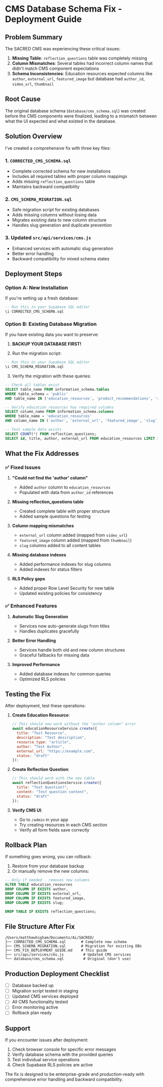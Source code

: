 # CMS Database Schema Fix - Deployment Guide

## Problem Summary

The SACRED CMS was experiencing these critical issues:
1. **Missing Table**: `reflection_questions` table was completely missing
2. **Column Mismatches**: Several tables had incorrect column names that didn't match CMS component expectations
3. **Schema Inconsistencies**: Education resources expected columns like `author`, `external_url`, `featured_image` but database had `author_id`, `video_url`, `thumbnail`

## Root Cause

The original database schema (`database/cms_schema.sql`) was created before the CMS components were finalized, leading to a mismatch between what the UI expected and what existed in the database.

## Solution Overview

I've created a comprehensive fix with three key files:

### 1. `CORRECTED_CMS_SCHEMA.sql`
- Complete corrected schema for new installations
- Includes all required tables with proper column mappings
- Adds missing `reflection_questions` table
- Maintains backward compatibility

### 2. `CMS_SCHEMA_MIGRATION.sql`
- Safe migration script for existing databases
- Adds missing columns without losing data
- Migrates existing data to new column structure
- Handles slug generation and duplicate prevention

### 3. Updated `src/api/services/cms.js`
- Enhanced services with automatic slug generation
- Better error handling
- Backward compatibility for mixed schema states

## Deployment Steps

### Option A: New Installation
If you're setting up a fresh database:

```sql
-- Run this in your Supabase SQL editor
\i CORRECTED_CMS_SCHEMA.sql
```

### Option B: Existing Database Migration
If you have existing data you want to preserve:

1. **BACKUP YOUR DATABASE FIRST!**

2. Run the migration script:
```sql
-- Run this in your Supabase SQL editor
\i CMS_SCHEMA_MIGRATION.sql
```

3. Verify the migration with these queries:
```sql
-- Check all tables exist
SELECT table_name FROM information_schema.tables 
WHERE table_schema = 'public' 
AND table_name IN ('education_resources', 'product_recommendations', 'reflection_questions', 'blog_posts', 'page_content', 'media_library');

-- Verify education_resources has required columns
SELECT column_name FROM information_schema.columns 
WHERE table_name = 'education_resources' 
AND column_name IN ('author', 'external_url', 'featured_image', 'slug');

-- Test sample data exists
SELECT COUNT(*) FROM reflection_questions;
SELECT id, title, author, external_url FROM education_resources LIMIT 3;
```

## What the Fix Addresses

### ✅ Fixed Issues

1. **"Could not find the 'author' column"**
   - Added `author` column to `education_resources`
   - Populated with data from `author_id` references

2. **Missing reflection_questions table**
   - Created complete table with proper structure
   - Added sample questions for testing

3. **Column mapping mismatches**
   - `external_url` column added (mapped from `video_url`)
   - `featured_image` column added (mapped from `thumbnail`)
   - `slug` columns added to all content tables

4. **Missing database indexes**
   - Added performance indexes for slug columns
   - Added indexes for status filters

5. **RLS Policy gaps**
   - Added proper Row Level Security for new table
   - Updated existing policies for consistency

### ✅ Enhanced Features

1. **Automatic Slug Generation**
   - Services now auto-generate slugs from titles
   - Handles duplicates gracefully

2. **Better Error Handling**
   - Services handle both old and new column structures
   - Graceful fallbacks for missing data

3. **Improved Performance**
   - Added database indexes for common queries
   - Optimized RLS policies

## Testing the Fix

After deployment, test these operations:

1. **Create Education Resource**:
   ```javascript
   // This should now work without the "author column" error
   await educationResourceService.create({
     title: "Test Resource",
     description: "Test description",
     resource_type: "article",
     author: "Test Author",
     external_url: "https://example.com",
     status: "draft"
   });
   ```

2. **Create Reflection Question**:
   ```javascript
   // This should work with the new table
   await reflectionQuestionsService.create({
     title: "Test Question?",
     content: "Test question content",
     status: "draft"
   });
   ```

3. **Verify CMS UI**:
   - Go to `/admin` in your app
   - Try creating resources in each CMS section
   - Verify all form fields save correctly

## Rollback Plan

If something goes wrong, you can rollback:

1. Restore from your database backup
2. Or manually remove the new columns:
```sql
-- Only if needed - removes new columns
ALTER TABLE education_resources 
DROP COLUMN IF EXISTS author,
DROP COLUMN IF EXISTS external_url,
DROP COLUMN IF EXISTS featured_image,
DROP COLUMN IF EXISTS slug;

DROP TABLE IF EXISTS reflection_questions;
```

## File Structure After Fix

```
/Users/matthewhigham/Documents/Ai/SACRED/
├── CORRECTED_CMS_SCHEMA.sql       # Complete new schema
├── CMS_SCHEMA_MIGRATION.sql       # Migration for existing DBs
├── CMS_FIX_DEPLOYMENT_GUIDE.md    # This guide
├── src/api/services/cms.js         # Updated CMS services
└── database/cms_schema.sql         # Original (don't use)
```

## Production Deployment Checklist

- [ ] Database backed up
- [ ] Migration script tested in staging
- [ ] Updated CMS services deployed
- [ ] All CMS functionality tested
- [ ] Error monitoring active
- [ ] Rollback plan ready

## Support

If you encounter issues after deployment:

1. Check browser console for specific error messages
2. Verify database schema with the provided queries
3. Test individual service operations
4. Check Supabase RLS policies are active

The fix is designed to be enterprise-grade and production-ready with comprehensive error handling and backward compatibility.